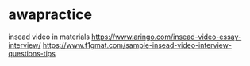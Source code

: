 # awapractice

insead video in materials
https://www.aringo.com/insead-video-essay-interview/
https://www.f1gmat.com/sample-insead-video-interview-questions-tips
